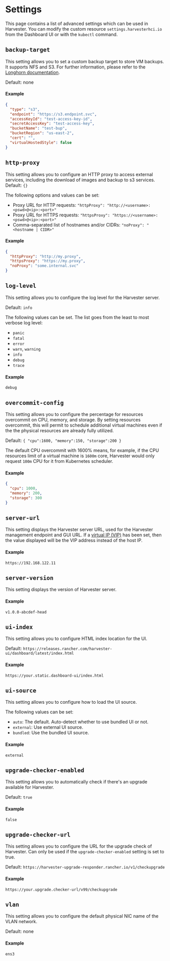 # Settings

This page contains a list of advanced settings which can be used in Harvester.
You can modify the custom resource `settings.harvesterhci.io` from the Dashboard UI or with the `kubectl` command.

## `backup-target`

This setting allows you to set a custom backup target to store VM backups. It supports NFS and S3. 
For further information, please refer to the [Longhorn documentation][longhorn-backup-target]. 

Default: none

[longhorn-backup-target]: https://longhorn.io/docs/1.2.2/snapshots-and-backups/backup-and-restore/set-backup-target/#set-up-aws-s3-backupstore

#### Example

```json
{
  "type": "s3",
  "endpoint": "https://s3.endpoint.svc",
  "accessKeyId": "test-access-key-id",
  "secretAccessKey": "test-access-key",
  "bucketName": "test-bup",
  "bucketRegion": "us‑east‑2",
  "cert": "",
  "virtualHostedStyle": false
}
```

## `http-proxy`

This setting allows you to configure an HTTP proxy to access external services, including the download of images and backup to s3 services.
Default: `{}`

The following options and values can be set:

- Proxy URL for HTTP requests: `"httpProxy": "http://<username>:<pswd>@<ip>:<port>"` 
- Proxy URL for HTTPS requests: `"httpsProxy": "https://<username>:<pswd>@<ip>:<port>"`
- Comma-separated list of hostnames and/or CIDRs: `"noProxy": "<hostname | CIDR>"`

#### Example

```json
{
  "httpProxy": "http://my.proxy",
  "httpsProxy": "https://my.proxy",
  "noProxy": "some.internal.svc"
}
```

## `log-level`

This setting allows you to configure the log level for the Harvester server. 

Default: `info`

The following values can be set. The list goes from the least to most verbose log level:

- `panic`
- `fatal`
- `error`
- `warn`, `warning`
- `info`
- `debug`
- `trace`

#### Example

```
debug
```

## `overcommit-config`

This setting allows you to configure the percentage for resources overcommit on CPU, memory, and storage. By setting resources overcommit, this will permit to schedule additional virtual machines even if the the physical resources are already fully utilized.

Default: `{ "cpu":1600, "memory":150, "storage":200 }`

The default CPU overcommit with 1600% means, for example, if the CPU resources
limit of a virtual machine is `1600m` core, Harvester would only request `100m`
CPU for it from Kubernetes scheduler.

#### Example

```json
{
  "cpu": 1000,
  "memory": 200,
  "storage": 300
}
```

## `server-url`

This setting displays the Harvester server URL, used for the Harvester management endpoint and GUI URL. If a [virtual IP (VIP)][harvester-vip] has been set, then the value displayed will be the VIP address instead of the host IP.

[harvester-vip]: ../install/harvester-configuration.md#installvip

#### Example

```
https://192.168.122.11
```

## `server-version`

This setting displays the version of Harvester server.

#### Example

```
v1.0.0-abcdef-head
```

## `ui-index`

This setting allows you to configure HTML index location for the UI.

Default: `https://releases.rancher.com/harvester-ui/dashboard/latest/index.html`

#### Example

```
https://your.static.dashboard-ui/index.html
```

## `ui-source`

This setting allows you to configure how to load the UI source. 

The following values can be set:

- `auto`: The default. Auto-detect whether to use bundled UI or not.
- `external`: Use external UI source.
- `bundled`: Use the bundled UI source.

#### Example

```
external
```

## `upgrade-checker-enabled`

This setting allows you to automatically check if there's an upgrade available for Harvester. 

Default: `true`

#### Example

```
false
```

## `upgrade-checker-url`

This setting allows you to configure the URL for the upgrade check of Harvester. Can only be used if the `upgrade-checker-enabled` setting is set to true.

Default: `https://harvester-upgrade-responder.rancher.io/v1/checkupgrade`

#### Example

```
https://your.upgrade.checker-url/v99/checkupgrade
```

## `vlan`

This setting allows you to configure the default physical NIC name of the VLAN network.

Default: none

#### Example

```
ens3
```
